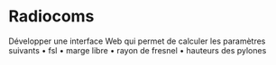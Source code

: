 # Radiocoms
Développer une interface Web qui permet de calculer les paramètres suivants • fsl • marge libre • rayon de fresnel • hauteurs des pylones
